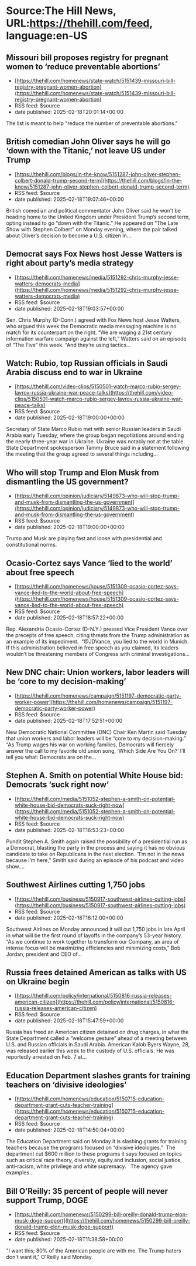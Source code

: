 # Source:The Hill News, URL:https://thehill.com/feed, language:en-US

## Missouri bill proposes registry for pregnant women to ‘reduce preventable abortions’
 - [https://thehill.com/homenews/state-watch/5151439-missouri-bill-registry-pregnant-women-abortion](https://thehill.com/homenews/state-watch/5151439-missouri-bill-registry-pregnant-women-abortion)
 - RSS feed: $source
 - date published: 2025-02-18T20:01:14+00:00

The list is meant to help "reduce the number of preventable abortions."

## British comedian John Oliver says he will go ‘down with the Titanic,’ not leave US under Trump
 - [https://thehill.com/blogs/in-the-know/5151287-john-oliver-stephen-colbert-donald-trump-second-term](https://thehill.com/blogs/in-the-know/5151287-john-oliver-stephen-colbert-donald-trump-second-term)
 - RSS feed: $source
 - date published: 2025-02-18T19:07:46+00:00

British comedian and political commentator John Oliver said he won’t be heading home to the United Kingdom under President Trump’s second term, opting instead to go &#8220;down with the Titanic.&#8221; He appeared on “The Late Show with Stephen Colbert” on Monday evening, where the pair talked about Oliver&#8217;s decision to become a U.S. citizen in&#8230;

## Democrat says Fox News host Jesse Watters is right about party’s media strategy
 - [https://thehill.com/homenews/media/5151292-chris-murphy-jesse-watters-democrats-media](https://thehill.com/homenews/media/5151292-chris-murphy-jesse-watters-democrats-media)
 - RSS feed: $source
 - date published: 2025-02-18T19:03:57+00:00

Sen. Chris Murphy (D-Conn.) agreed with Fox News host Jesse Watters, who argued this week the Democratic media messaging machine is no match for its counterpart on the right. &#8220;We are waging a 21st century information warfare campaign against the left,&#8221; Watters said on an episode of &#8220;The Five&#8221; this week. &#8220;And they&#8217;re using tactics&#8230;

## Watch: Rubio, top Russian officials in Saudi Arabia discuss end to war in Ukraine
 - [https://thehill.com/video-clips/5150501-watch-marco-rubio-sergey-lavrov-russia-ukraine-war-peace-talks](https://thehill.com/video-clips/5150501-watch-marco-rubio-sergey-lavrov-russia-ukraine-war-peace-talks)
 - RSS feed: $source
 - date published: 2025-02-18T19:00:00+00:00

Secretary of State Marco Rubio met with senior Russian leaders in Saudi Arabia early Tuesday, where the group began negotiations around ending the nearly three-year war in Ukraine. Ukraine was notably not at the table. State Department spokesperson Tammy Bruce said in a statement following the meeting that the group agreed to several things including&#8230;

## Who will stop Trump and Elon Musk from dismantling the US government?
 - [https://thehill.com/opinion/judiciary/5149873-who-will-stop-trump-and-musk-from-dismantling-the-us-government](https://thehill.com/opinion/judiciary/5149873-who-will-stop-trump-and-musk-from-dismantling-the-us-government)
 - RSS feed: $source
 - date published: 2025-02-18T19:00:00+00:00

Trump and Musk are playing fast and loose with presidential and constitutional norms.

## Ocasio-Cortez says Vance ‘lied to the world’ about free speech
 - [https://thehill.com/homenews/house/5151309-ocasio-cortez-says-vance-lied-to-the-world-about-free-speech](https://thehill.com/homenews/house/5151309-ocasio-cortez-says-vance-lied-to-the-world-about-free-speech)
 - RSS feed: $source
 - date published: 2025-02-18T18:57:22+00:00

Rep. Alexandria Ocasio-Cortez (D-N.Y.) pressed Vice President Vance over the precepts of free speech, citing threats from the Trump administration as an example of its impediment.  “@JDVance, you lied to the world in Munich. If this administration believed in free speech as you claimed, its leaders wouldn’t be threatening members of Congress with criminal investigations&#8230;

## New DNC chair: Union workers, labor leaders will be ‘core to my decision-making’
 - [https://thehill.com/homenews/campaign/5151197-democratic-party-worker-power](https://thehill.com/homenews/campaign/5151197-democratic-party-worker-power)
 - RSS feed: $source
 - date published: 2025-02-18T17:52:51+00:00

New Democratic National Committee (DNC) Chair Ken Martin said Tuesday that union workers and labor leaders will be “core to my decision-making.” “As Trump wages his war on working families, Democrats will fiercely answer the call to my favorite old union song, ‘Which Side Are You On?’ I’ll tell you what: Democrats are on the&#8230;

## Stephen A. Smith on potential White House bid: Democrats ‘suck right now’
 - [https://thehill.com/media/5151052-stephen-a-smith-on-potential-white-house-bid-democrats-suck-right-now](https://thehill.com/media/5151052-stephen-a-smith-on-potential-white-house-bid-democrats-suck-right-now)
 - RSS feed: $source
 - date published: 2025-02-18T16:53:23+00:00

Pundit Stephen A. Smith again raised the possibility of a presidential run as a Democrat, blasting the party in the process and saying it has no obvious candidate to take on Republicans in the next election. “I’m not in the news because I’m here,” Smith said during an episode of his podcast and video show.&#8230;

## Southwest Airlines cutting 1,750 jobs
 - [https://thehill.com/business/5150917-southwest-airlines-cutting-jobs](https://thehill.com/business/5150917-southwest-airlines-cutting-jobs)
 - RSS feed: $source
 - date published: 2025-02-18T16:12:00+00:00

Southwest Airlines on Monday announced it will cut 1,750 jobs in late April in what will be the first round of layoffs in the company’s 53-year history.  “As we continue to work together to transform our Company, an area of intense focus will be maximizing efficiencies and minimizing costs,&#8221; Bob Jordan, president and CEO of&#8230;

## Russia frees detained American as talks with US on Ukraine begin
 - [https://thehill.com/policy/international/5150816-russia-releases-american-citizen](https://thehill.com/policy/international/5150816-russia-releases-american-citizen)
 - RSS feed: $source
 - date published: 2025-02-18T15:47:59+00:00

Russia has freed an American citizen detained on drug charges, in what the State Department called a &#8220;welcome gesture&#8221; ahead of a meeting between U.S. and Russian officials in Saudi Arabia. American Kalob Byers Wayne, 28, was released earlier this week to the custody of U.S. officials. He was reportedly arrested on Feb. 7 at&#8230;

## Education Department slashes grants for training teachers on ‘divisive ideologies’
 - [https://thehill.com/homenews/education/5150715-education-department-grant-cuts-teacher-training](https://thehill.com/homenews/education/5150715-education-department-grant-cuts-teacher-training)
 - RSS feed: $source
 - date published: 2025-02-18T14:50:04+00:00

The Education Department said on Monday it is slashing grants for training teachers because the programs focused on “divisive ideologies.”  The department cut $600 million to these programs it says focused on topics such as critical race theory, diversity, equity and inclusion, social justice, anti-racism, white privilege and white supremacy.   The agency gave examples&#8230;

## Bill O’Reilly: 35 percent of people will never support Trump, DOGE
 - [https://thehill.com/homenews/5150299-bill-oreilly-donald-trump-elon-musk-doge-support](https://thehill.com/homenews/5150299-bill-oreilly-donald-trump-elon-musk-doge-support)
 - RSS feed: $source
 - date published: 2025-02-18T11:38:58+00:00

"I want this; 80% of the American people are with me. The Trump haters don't want it," O'Reilly said Monday.

